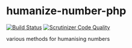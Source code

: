# humanize-number-php
[![Build Status](https://scrutinizer-ci.com/g/freshsauce/humanize-number-php/badges/build.png?b=master)](https://scrutinizer-ci.com/g/freshsauce/humanize-number-php/build-status/master) [![Scrutinizer Code Quality](https://scrutinizer-ci.com/g/freshsauce/humanize-number-php/badges/quality-score.png?b=master)](https://scrutinizer-ci.com/g/freshsauce/humanize-number-php/?branch=master)

various methods for humanising numbers